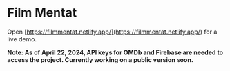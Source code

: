 # Film Mentat

Open [https://filmmentat.netlify.app/](https://filmmentat.netlify.app/) for a live demo.

**Note: As of April 22, 2024, API keys for OMDb and Firebase are needed to access the project. Currently working on a public version soon.**